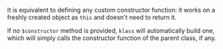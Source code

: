 It is equivalent to defining any custom constructor function: it works on a freshly created object as `this` and doesn't need to return it.

If no `$constructor` method is provided, `klass` will automatically build one, which will simply calls the constructor function of the parent class, if any.

